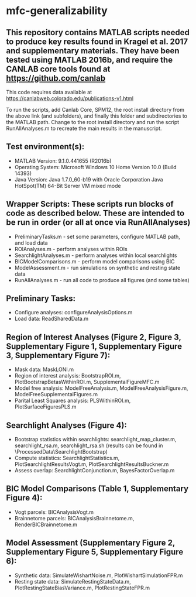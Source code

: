 # mfc-generalizability
This repository contains MATLAB scripts needed to produce key results found in Kragel et al. 2017 and supplementary materials. 
They have been tested using MATLAB 2016b, and require the CANLAB core tools found at https://github.com/canlab
-------------------------------------------------------------------------------------------------------------------------------
This code requires data available at https://canlabweb.colorado.edu/publications-v1.html 

To run the scripts, add Canlab Core, SPM12, the root install directory from the above link (and subfolders), and finally this folder and 
subdirectories to the MATLAB path. Change to the root install directory and run the script RunAllAnalyses.m to recreate the main results in the manuscript.

Test environment(s):
--------------------
- MATLAB Version: 9.1.0.441655 (R2016b)
- Operating System: Microsoft Windows 10 Home Version 10.0 (Build 14393)
- Java Version: Java 1.7.0_60-b19 with Oracle Corporation Java HotSpot(TM) 64-Bit Server VM mixed mode

Wrapper Scripts: These scripts run blocks of code as described below. These are intended to be run in order (or all at once via RunAllAnalyses)
-----------------------------------------------------------------------------------------------------------------------------------------------
- PreliminaryTasks.m - set some parameters, configure MATLAB path, and load data
- ROIAnalyses.m - perform analyses within ROIs
- SearchlightAnalyses.m - perform analyses within local searchlights
- BICModelComparisons.m - perform model comparisons using BIC
- ModelAssessment.m - run simulations on synthetic and resting state data
- RunAllAnalyses.m - run all code to produce all figures (and some tables)

Preliminary Tasks:
------------------
- Configure analyses: configureAnalysisOptions.m
- Load data: ReadSharedData.m

Region of Interest Analyses (Figure 2, Figure 3, Supplementary Figure 1, Supplementary Figure 3, Supplementary Figure 7):
-------------------------------------------------------------------------------------------------------------------------
- Mask data: MaskLONI.m
- Region of interest analysis: BootstrapROI.m, PlotBootstrapBetasWithinROI.m, SupplementalFigureMFC.m
- Model free analysis: ModelFreeAnalysis.m, ModelFreeAnalysisFigure.m, ModelFreeSupplementalFigures.m
- Parital Least Squares analysis: PLSWithinROI.m, PlotSurfaceFiguresPLS.m

Searchlight Analyses (Figure 4):
--------------------------------
- Bootstrap statistics within searchlights: searchlight_map_cluster.m, searchlight_rsa.m, searchlight_rsa.sh  (results can be found in \ProcessedData\SearchlightBootstrap)
- Compute statistics: SearchlightStatistics.m, PlotSearchlightResultsVogt.m, PlotSearchlightResultsBuckner.m
- Assess overlap: SearchlightConjunction.m, BayesFactorOverlap.m

BIC Model Comparisons (Table 1, Supplementary Figure 4):
--------------------------------------------------------
- Vogt parcels: BICAnalysisVogt.m
- Brainnetome parcels: BICAnalysisBrainnetome.m, RenderBICBrainnetome.m

Model Assessment (Supplementary Figure 2, Supplementary Figure 5, Supplementary Figure 6):
------------------------------------------------------------------------------------------
- Synthetic data: SimulateWishartNoise.m, PlotWishartSimulationFPR.m
- Resting state data: SimulateRestingStateData.m, PlotRestingStateBiasVariance.m, PlotRestingStateFPR.m
